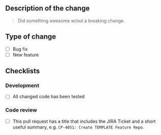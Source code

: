 ## Description of the change

> Did something awesome w/out a breaking change.

## Type of change
- [ ] Bug fix
- [ ] New feature

## Checklists

### Development
- [ ] All changed code has been tested

### Code review 
- [ ]  This pull request has a title that includes the JIRA Ticket and a short useful summary, e.g. `CP-4051: Create TEMPLATE Feature Repo`.